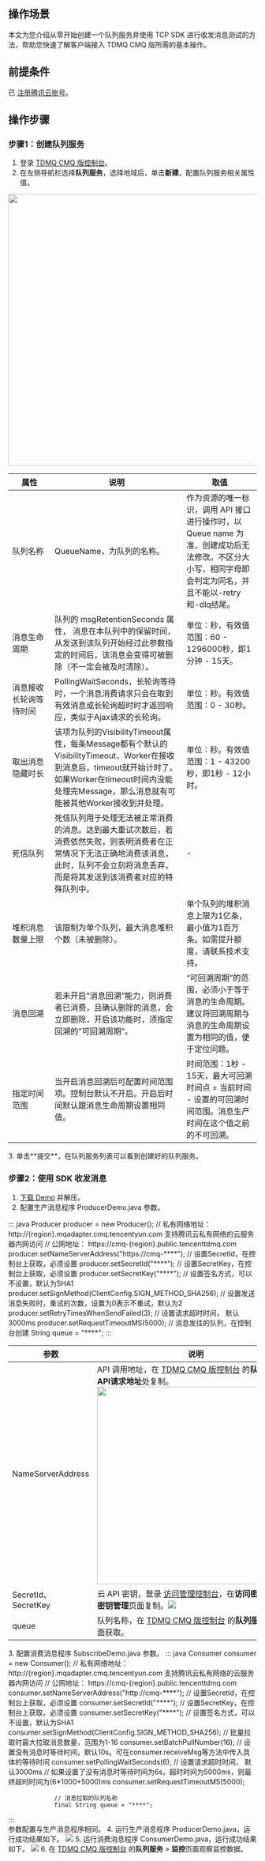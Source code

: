 ## 操作场景

本文为您介绍从零开始创建一个队列服务并使用 TCP SDK 进行收发消息测试的方法，帮助您快速了解客户端接入 TDMQ CMQ 版所需的基本操作。

## 前提条件

已 [注册腾讯云账号](https://cloud.tencent.com/document/product/378/17985)。

## 操作步骤

### 步骤1：创建队列服务

1. 登录 [TDMQ CMQ 版控制台](https://console.cloud.tencent.com/tdmq/cmq-queue)。
2. 在左侧导航栏选择**队列服务**，选择地域后，单击**新建**，配置队列服务相关属性值。
<img src="https://main.qcloudimg.com/raw/d7998a58a3e670943331bbd82f06794d.png" width="550px"> 
<table>
    <thead>
    <tr>
        <th>属性</th>
        <th>说明</th>
        <th>取值</th>
    </tr>
    </thead>
    <tbody>
    <tr>
        <td>
            <nobr>队列名称</nobr>
        </td>
        <td>QueueName，为队列的名称。</td>
        <td>作为资源的唯一标识，调用 API 接口进行操作时，以 Queue name 为准，创建成功后无法修改。不区分大小写，相同字母即会判定为同名，并且不能以-retry和-dlq结尾。</td>
    </tr>
    <tr>
        <td>消息生命周期</td>
        <td>队列的 msgRetentionSeconds 属性， 消息在本队列中的保留时间，从发送到该队列开始经过此参数指定的时间后，该消息会变得可被删除（不一定会被及时清除）。</td>
        <td>单位：秒，有效值范围：60 - 1296000秒，即1分钟 - 15天。</td>
    </tr>
    <tr>
        <td>消息接收长轮询等待时间</td>
        <td>PollingWaitSeconds，长轮询等待时，一个消息消费请求只会在取到有效消息或长轮询超时时才返回响应，类似于Ajax请求的长轮询。</td>
        <td>单位：秒。有效值范围：0 - 30秒。</td>
    </tr>
    <tr>
        <td>取出消息隐藏时长</td>
        <td>
            该项为队列的VisibilityTimeout属性，每条Message都有个默认的VisibilityTimeout，Worker在接收到消息后，timeout就开始计时了。如果Worker在timeout时间内没能处理完Message，那么消息就有可能被其他Worker接收到并处理。
        </td>
        <td>单位：秒。有效值范围：1 - 43200秒，即1秒 - 12小时。</td>
    </tr>
    <tr>
        <td>死信队列</td>
        <td>死信队列用于处理无法被正常消费的消息。达到最大重试次数后，若消费依然失败，则表明消费者在正常情况下无法正确地消费该消息，此时，队列不会立刻将消息丢弃，而是将其发送到该消费者对应的特殊队列中。</td>
        <td>-</td>
    </tr>
    <tr>
        <td>堆积消息数量上限</td>
        <td>该限制为单个队列，最大消息堆积个数（未被删除）。</td>
        <td>单个队列的堆积消息上限为1亿条，最小值为1百万条。如需提升额度，请联系技术支持。</td>
    </tr>
    <tr>
        <td>消息回溯</td>
        <td>若未开启“消息回溯”能力，则消费者已消费，且确认删除的消息，会立即删除，开启该功能时，须指定回溯的“可回溯周期”。</td>
        <td>“可回溯周期”的范围，必须小于等于消息的生命周期。建议将回溯周期与消息的生命周期设置为相同的值，便于定位问题。</td>
    </tr>
    <tr>
        <td>指定时间范围</td>
        <td>当开启消息回溯后可配置时间范围项。控制台默认不开启。开启后时间默认跟消息生命周期设置相同值。</td>
        <td>时间范围：1秒 - 15天，最大可回溯时间点 = 当前时间 - 设置的可回溯时间范围。消息生产时间在这个值之前的不可回溯。</td>
    </tr>
    </tbody>
</table>
3. 单击**提交**，在队列服务列表可以看到创建好的队列服务。

### 步骤2：使用 SDK 收发消息

1. [下载 Demo](https://github.com/tencentyun/cmq-java-tcp-sdk) 并解压。
2. 配置生产消息程序 ProducerDemo.java 参数。
<dx-codeblock>
:::  java
Producer producer = new Producer();
			 // 私有网络地址： http://{region}.mqadapter.cmq.tencentyun.com 支持腾讯云私有网络的云服务器内网访问
			 // 公网地址：    https://cmq-{region}.public.tencenttdmq.com
			 producer.setNameServerAddress("https://cmq-****");
			 // 设置SecretId，在控制台上获取，必须设置
			 producer.setSecretId("****");
			 // 设置SecretKey，在控制台上获取，必须设置
			 producer.setSecretKey("****");
			 // 设置签名方式，可以不设置，默认为SHA1
			 producer.setSignMethod(ClientConfig.SIGN_METHOD_SHA256);
			 // 设置发送消息失败时，重试的次数，设置为0表示不重试，默认为2
			 producer.setRetryTimesWhenSendFailed(3);
			 // 设置请求超时时间， 默认3000ms
			 producer.setRequestTimeoutMS(5000);
			 // 消息发往的队列，在控制台创建
			 String queue = "****";
:::
</dx-codeblock>
<table>
    <thead>
    <tr>
        <th>参数</th>
        <th>说明</th>
    </tr>
    </thead>
    <tbody>
    <tr>
        <td>NameServerAddress</td>
        <td>API 调用地址，在 <a href='https://console.cloud.tencent.com/tdmq'>TDMQ CMQ 版控制台</a> 的<strong>队列服务</strong> &gt;
            <strong>API请求地址</strong>处复制。<img src="https://main.qcloudimg.com/raw/397c634ac38494666e878caf69cf55e7.png"
                                             width="400px"></td>
    </tr>
    <tr>
        <td>SecretId、SecretKey</td>
        <td>云 API 密钥，登录 <a href='https://console.cloud.tencent.com/cam/overview'>访问管理控制台</a>，在<strong>访问密钥</strong> &gt;
            <strong>API 密钥管理</strong>页面复制。<img src="https://main.qcloudimg.com/raw/867837e2b1e6d347ecb04d7085938c08.png"
                                              referrerpolicy="no-referrer"></td>
    </tr>
    <tr>
        <td>queue</td>
        <td>队列名称，在 <a href='https://console.cloud.tencent.com/tdmq'>TDMQ CMQ 版控制台</a> 的<strong>队列服务</strong>列表页面获取。</td>
    </tr>
    </tbody>
</table>
3. 配置消费消息程序 SubscribeDemo.java 参数。
<dx-codeblock>
:::  java
 Consumer consumer = new Consumer();
				 // 私有网络地址： http://{region}.mqadapter.cmq.tencentyun.com 支持腾讯云私有网络的云服务器内网访问
				 // 公网地址：    https://cmq-{region}.public.tencenttdmq.com
				 consumer.setNameServerAddress("http://cmq-****");
				 // 设置SecretId，在控制台上获取，必须设置
				 consumer.setSecretId("****");
				 // 设置SecretKey，在控制台上获取，必须设置
				 consumer.setSecretKey("****");
				 // 设置签名方式，可以不设置，默认为SHA1
				 consumer.setSignMethod(ClientConfig.SIGN_METHOD_SHA256);
				 // 批量拉取时最大拉取消息数量，范围为1-16
				 consumer.setBatchPullNumber(16);
				 // 设置没有消息时等待时间，默认10s。可在consumer.receiveMsg等方法中传入具体的等待时间
				 consumer.setPollingWaitSeconds(6);
				 // 设置请求超时时间， 默认3000ms
				 // 如果设置了没有消息时等待时间为6s，超时时间为5000ms，则最终超时时间为(6*1000+5000)ms
				 consumer.setRequestTimeoutMS(5000);

				 // 消息拉取的队列名称
				 final String queue = "****";
:::
</dx-codeblock>  
   参数配置与生产消息程序相同。
4. 运行生产消息程序 ProducerDemo.java，运行成功结果如下。
	 ![](https://main.qcloudimg.com/raw/60deede4bafd476e6883f21a943f8fad.png)
5. 运行消费消息程序 ConsumerDemo.java，运行成功结果如下。
	 ![](https://main.qcloudimg.com/raw/91bfa8685a3ba390a117398a8e969095.png)
6. 在 [TDMQ CMQ 版控制台](https://console.cloud.tencent.com/tdmq) 的**队列服务** > **监控**页面观察监控数据。



